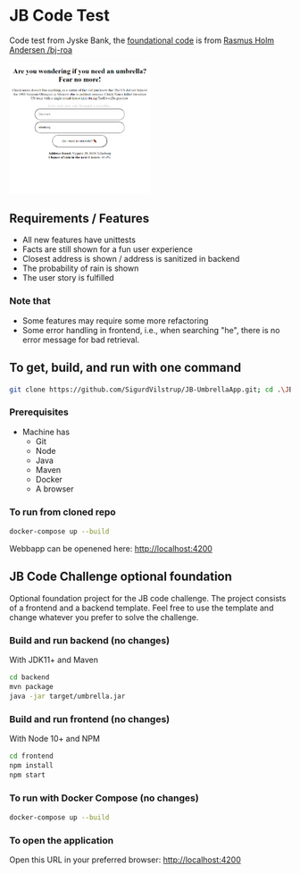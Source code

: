 # JB Code Test

Code test from Jyske Bank, the [foundational code](https://github.com/jb-roa/umbrella-app) is from [Rasmus Holm Andersen /bj-roa](https://github.com/jb-roa)

<img src="Screenshot.png" width="50%">

## Requirements / Features

* All new features have unittests
* Facts are still shown for a fun user experience
* Closest address is shown / address is sanitized in backend
* The probability of rain is shown
* The user story is fulfilled

### Note that

* Some features may require some more refactoring
* Some error handling in frontend, i.e., when searching "he", there is no error message for bad retrieval.

## To get, build, and run with one command

```bash
git clone https://github.com/SigurdVilstrup/JB-UmbrellaApp.git; cd .\JB-UmbrellaApp\; docker-compose up --build; start http://localhost:4200;
```

### Prerequisites

* Machine has
  * Git
  * Node
  * Java
  * Maven
  * Docker
  * A browser

### To run from cloned repo

```bash
docker-compose up --build
```

Webbapp can be openened here: [http://localhost:4200](http://localhost:4200)

## JB Code Challenge optional foundation

Optional foundation project for the JB code challenge. The project consists of a frontend and a backend template. Feel free to use the template and change whatever you prefer to solve the challenge.

### Build and run backend (no changes)

With JDK11+ and Maven

```bash
cd backend
mvn package
java -jar target/umbrella.jar
```

### Build and run frontend (no changes)

With Node 10+ and NPM

```bash
cd frontend
npm install
npm start
```

### To run with Docker Compose (no changes)

```bash
docker-compose up --build
```

### To open the application

Open this URL in your preferred browser: [http://localhost:4200](http://localhost:4200)
